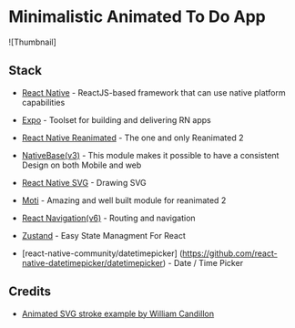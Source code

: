# Minimalistic Animated To Do App

![Thumbnail]

## Stack

- [React Native](https://reactnative.dev/) - ReactJS-based framework that can use native platform capabilities

- [Expo](https://expo.dev/) - Toolset for building and delivering RN apps

- [React Native Reanimated](https://docs.swmansion.com/react-native-reanimated/) - The one and only Reanimated 2

- [NativeBase(v3)](https://nativebase.io/) - This module makes it possible to have a consistent Design on both Mobile and web

- [React Native SVG](https://github.com/react-native-svg/react-native-svg) - Drawing SVG

- [Moti](https://moti.fyi/) - Amazing and well built module for reanimated 2

- [React Navigation(v6)](https://reactnavigation.org/) - Routing and navigation

- [Zustand](https://github.com/pmndrs/zustand) - Easy State Managment For React

- [react-native-community/datetimepicker] (https://github.com/react-native-datetimepicker/datetimepicker) - Date / Time Picker

## Credits

- [Animated SVG stroke example by William Candillon](https://github.com/wcandillon/can-it-be-done-in-react-native/tree/master/reanimated-2/src/StrokeAnimation)
